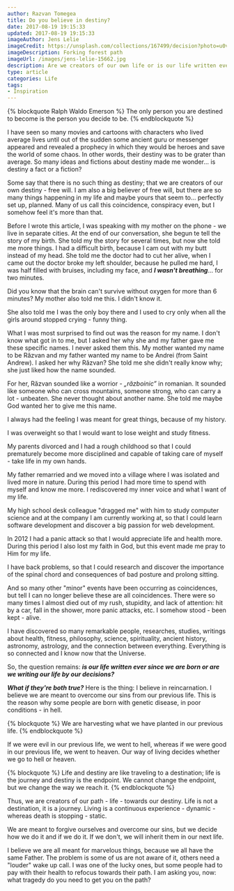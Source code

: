 ```yaml
---
author: Razvan Tomegea
title: Do you believe in destiny?
date: 2017-08-19 19:15:33
updated: 2017-08-19 19:15:33
imageAuthor: Jens Lelie
imageCredit: https://unsplash.com/collections/167499/decision?photo=u0vgcIOQG08
imageDescription: Forking forest path
imageUrl: /images/jens-lelie-15662.jpg
description: Are we creators of our own life or is our life written ever since we are born?
type: article
categories: Life
tags:
- Inspiration
---
```

{% blockquote Ralph Waldo Emerson %}
The only person you are destined to become is the person you decide to be.
{% endblockquote %}

I have seen so many movies and cartoons with characters who lived average lives until out of the sudden some ancient guru or messenger appeared and revealed a prophecy in which they would be heroes and save the world of some chaos. In other words, their destiny was to be grater than average. So many ideas and fictions about destiny made me wonder... is destiny a fact or a fiction? <!-- more -->

Some say that there is no such thing as destiny; that we are creators of our own destiny - free will. I am also a big believer of free will, but there are so many things happening in my life and maybe yours that seem to... perfectly set up, planned. Many of us call this coincidence, conspiracy even, but I somehow feel it's more than that.

Before I wrote this article, I was speaking with my mother on the phone - we live in separate cities. At the end of our conversation, she begun te tell the story of my birth. She told my the story for several times, but now she told me more things. I had a difficult birth, because I cam out with my butt instead of my head. She told me the doctor had to cut her alive, when I came out the doctor broke my left shoulder, because he pulled me hard, I was half filled with bruises, including my face, and ***I wasn't breathing***... for two minutes.

Did you know that the brain can't survive without oxygen for more than 6 minutes? My mother also told me this. I didn't know it.

She also told me I was the only boy there and I used to cry only when all the girls around stopped crying - funny thing.

What I was most surprised to find out was the reason for my name. I don't know what got in to me, but I asked her why she and my father gave me these specific names. I never asked them this. My mother wanted my name to be Răzvan and my father wanted my name to be Andrei (from Saint Andrew). I asked her why Răzvan? She told me she didn't really know why; she just liked how the name sounded.

For her, Răzvan sounded like a worrior - *„războinic”* in romanian. It sounded like someone who can cross mountains, someone strong, who can carry a lot - unbeaten. She never thought about another name. She told me maybe God wanted her to give me this name.

I always had the feeling I was meant for great things, because of my history.

I was overweight so that I would want to lose weight and study fitness.

My parents divorced and I had a rough childhood so that I could prematurely become more disciplined and capable of taking care of myself - take life in my own hands.

My father remarried and we moved into a village where I was isolated and lived more in nature. During this period I had more time to spend with myself and know me more. I rediscovered my inner voice and what I want of my life.

My high school desk colleague "dragged me" with him to study computer science and at the company I am currently working at, so that I could learn software development and discover a big passion for web development.

In 2012 I had a panic attack so that I would appreciate life and health more. During this period I also lost my faith in God, but this event made me pray to Him for my life.

I have back problems, so that I could research and discover the importance of the spinal chord and consequences of bad posture and prolong sitting.

And so many other "minor" events have been occurring as coincidences, but tell I can no longer believe these are all coincidences. There were so many times I almost died out of my rush, stupidity, and lack of attention: hit by a car, fall in the shower, more panic attacks, etc. I somehow stood - been kept - alive.

I have discovered so many remarkable people, researches, studies, writings about health, fitness, philosophy, science, spirituality, ancient history, astronomy, astrology, and the connection between everything. Everything is so connected and I know now that the Universe.

So, the question remains: ***is our life written ever since we are born or are we writing our life by our decisions?***

***What if they're both true?*** Here is the thing: I believe in reincarnation. I believe we are meant to overcome our sins from our previous life. This is the reason why some people are born with genetic disease, in poor conditions - in hell.

{% blockquote %}
We are harvesting what we have planted in our previous life.
{% endblockquote %}

If we were evil in our previous life, we went to hell, whereas if we were good in our previous life, we went to heaven. Our way of living decides whether we go to hell or heaven.

{% blockquote %}
Life and destiny are like traveling to a destination; life is the journey and destiny is the endpoint. We cannot change the endpoint, but we change the way we reach it.
{% endblockquote %}

Thus, we are creators of our path - life - towards our destiny. Life is not a destination, it is a journey. Living is a continuous experience - dynamic - whereas death is stopping - static.

We are meant to forgive ourselves and overcome our sins, but we decide how we do it and if we do it. If we don't, we will inherit them in our next life.

I believe we are all meant for marvelous things, because we all have the same Father. The problem is some of us are not aware of it, others need a "louder" wake up call. I was one of the lucky ones, but some people had to pay with their health to refocus towards their path. I am asking you, now: what tragedy do you need to get you on the path?
